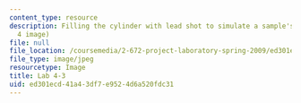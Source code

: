 ```yaml
---
content_type: resource
description: Filling the cylinder with lead shot to simulate a sample's weight. (Lab
  4 image)
file: null
file_location: /coursemedia/2-672-project-laboratory-spring-2009/ed301ecd41a43df7e9524d6a520fdc31_lab43.jpg
file_type: image/jpeg
resourcetype: Image
title: Lab 4-3
uid: ed301ecd-41a4-3df7-e952-4d6a520fdc31
---
```

